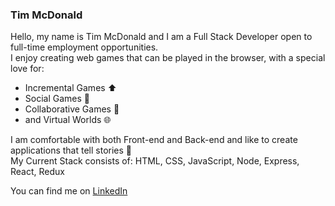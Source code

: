 ### Tim McDonald

Hello, my name is Tim McDonald and I am a Full Stack Developer open to full-time employment opportunities.  
I enjoy creating web games that can be played in the browser, with a special love for:

- Incremental Games ⬆️
- Social Games 💬
- Collaborative Games 🤝
- and Virtual Worlds 🌐

I am comfortable with both Front-end and Back-end and like to create applications that tell stories 📜  
My Current Stack consists of: HTML, CSS, JavaScript, Node, Express, React, Redux  

You can find me on [LinkedIn](https://www.linkedin.com/in/tim-d-mcdonald/)  
